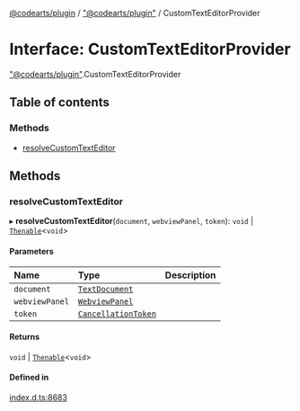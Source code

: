 [@codearts/plugin](../README.md) / ["@codearts/plugin"](../modules/_codearts_plugin_.md) / CustomTextEditorProvider

# Interface: CustomTextEditorProvider

["@codearts/plugin"](../modules/_codearts_plugin_.md).CustomTextEditorProvider

## Table of contents

### Methods

- [resolveCustomTextEditor](codearts_plugin_.CustomTextEditorProvider.md#resolvecustomtexteditor)

## Methods

### resolveCustomTextEditor

▸ **resolveCustomTextEditor**(`document`, `webviewPanel`, `token`): `void` \| [`Thenable`](Thenable.md)<`void`\>

#### Parameters

| Name | Type | Description |
| :------ | :------ | :------ |
| `document` | [`TextDocument`](codearts_plugin_.TextDocument.md) |  |
| `webviewPanel` | [`WebviewPanel`](codearts_plugin_.WebviewPanel.md) |  |
| `token` | [`CancellationToken`](codearts_plugin_.CancellationToken.md) |  |

#### Returns

`void` \| [`Thenable`](Thenable.md)<`void`\>

#### Defined in

[index.d.ts:8683](https://github.com/huaweicloud/cloudide-plugin-api/blob/3b0eee8/index.d.ts#L8683)
